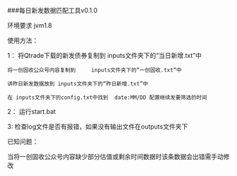 ###每日新发数据匹配工具v0.1.0


环境要求 jvm1.8


使用方法：

1：	将Qtrade下载的新发债券复制到	inputs文件夹下的“当日新增.txt”中

	将一创固收公众号内容复制到	  inputs文件夹下的“一创固收.txt”中

	讲昨日新发数据放到 inputs文件夹下的“昨日新增.txt”中

	在 inputs文件夹下的config.txt中找到	date:MM/DD 配置继续发要筛选的时间


2：	运行start.bat


3:	检查log文件是否有报错，如果没有输出文件在outputs文件夹下



已知问题：

当将一创固收公众号内容缺少部分估值或剩余时间数据时该条数据会出错需手动修改



